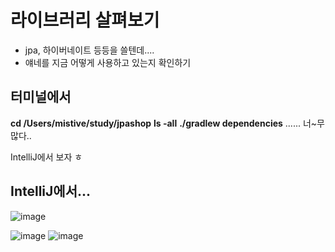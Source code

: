 # 라이브러리 살펴보기
* jpa, 하이버네이트 등등을 쓸텐데....
* 얘네를 지금 어떻게 사용하고 있는지 확인하기

## 터미널에서
**cd /Users/mistive/study/jpashop**
**ls -all**
**./gradlew dependencies**
......
너~무 많다..

IntelliJ에서 보자 ㅎ

## IntelliJ에서...
![image](https://user-images.githubusercontent.com/39082893/110833923-4cefc800-82e0-11eb-9792-7a01bf65b38f.png)


![image](https://user-images.githubusercontent.com/39082893/110834759-4ca3fc80-82e1-11eb-9025-ce513c3018a7.png)
![image](https://user-images.githubusercontent.com/39082893/110834775-5168b080-82e1-11eb-82ec-b16335240ef8.png)

